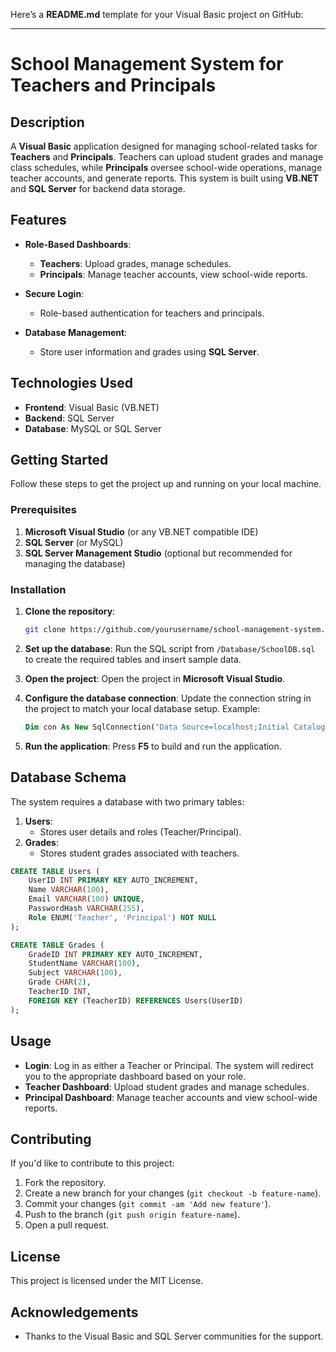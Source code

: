 Here’s a **README.md** template for your Visual Basic project on GitHub:

---

# School Management System for Teachers and Principals

## Description
A **Visual Basic** application designed for managing school-related tasks for **Teachers** and **Principals**. Teachers can upload student grades and manage class schedules, while **Principals** oversee school-wide operations, manage teacher accounts, and generate reports. This system is built using **VB.NET** and **SQL Server** for backend data storage.

## Features
- **Role-Based Dashboards**:
  - **Teachers**: Upload grades, manage schedules.
  - **Principals**: Manage teacher accounts, view school-wide reports.
  
- **Secure Login**: 
  - Role-based authentication for teachers and principals.

- **Database Management**:
  - Store user information and grades using **SQL Server**.

## Technologies Used
- **Frontend**: Visual Basic (VB.NET)
- **Backend**: SQL Server
- **Database**: MySQL or SQL Server

## Getting Started
Follow these steps to get the project up and running on your local machine.

### Prerequisites
1. **Microsoft Visual Studio** (or any VB.NET compatible IDE)
2. **SQL Server** (or MySQL)
3. **SQL Server Management Studio** (optional but recommended for managing the database)

### Installation

1. **Clone the repository**:
   ```bash
   git clone https://github.com/yourusername/school-management-system.git
   ```

2. **Set up the database**:
   Run the SQL script from `/Database/SchoolDB.sql` to create the required tables and insert sample data.

3. **Open the project**:
   Open the project in **Microsoft Visual Studio**.

4. **Configure the database connection**:
   Update the connection string in the project to match your local database setup. 
   Example:
   ```vb
   Dim con As New SqlConnection("Data Source=localhost;Initial Catalog=SchoolDB;Integrated Security=True")
   ```

5. **Run the application**:
   Press **F5** to build and run the application.

## Database Schema
The system requires a database with two primary tables:

1. **Users**:
   - Stores user details and roles (Teacher/Principal).
2. **Grades**:
   - Stores student grades associated with teachers.

```sql
CREATE TABLE Users (
    UserID INT PRIMARY KEY AUTO_INCREMENT,
    Name VARCHAR(100),
    Email VARCHAR(100) UNIQUE,
    PasswordHash VARCHAR(255),
    Role ENUM('Teacher', 'Principal') NOT NULL
);

CREATE TABLE Grades (
    GradeID INT PRIMARY KEY AUTO_INCREMENT,
    StudentName VARCHAR(100),
    Subject VARCHAR(100),
    Grade CHAR(2),
    TeacherID INT,
    FOREIGN KEY (TeacherID) REFERENCES Users(UserID)
);
```

## Usage
- **Login**: Log in as either a Teacher or Principal. The system will redirect you to the appropriate dashboard based on your role.
- **Teacher Dashboard**: Upload student grades and manage schedules.
- **Principal Dashboard**: Manage teacher accounts and view school-wide reports.

## Contributing
If you'd like to contribute to this project:
1. Fork the repository.
2. Create a new branch for your changes (`git checkout -b feature-name`).
3. Commit your changes (`git commit -am 'Add new feature'`).
4. Push to the branch (`git push origin feature-name`).
5. Open a pull request.

## License
This project is licensed under the MIT License.

## Acknowledgements
- Thanks to the Visual Basic and SQL Server communities for the support.

